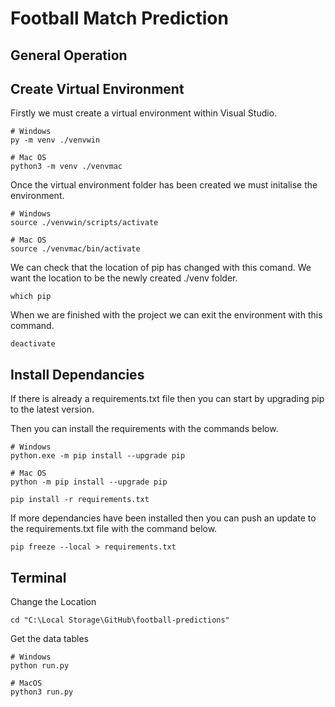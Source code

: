 # Football Match Prediction

## General Operation




## Create Virtual Environment

Firstly we must create a virtual environment within Visual Studio.
``` 
# Windows
py -m venv ./venvwin

# Mac OS
python3 -m venv ./venvmac
```

Once the virtual environment folder has been created we must initalise the environment.

```
# Windows
source ./venvwin/scripts/activate

# Mac OS
source ./venvmac/bin/activate
```

We can check that the location of pip has changed with this comand.
We want the location to be the newly created ./venv folder.

```
which pip
```

When we are finished with the project we can exit the environment with this command.
```
deactivate
```

## Install Dependancies

If there is already a requirements.txt file then you can start by upgrading pip to the latest version.

Then you can install the requirements with the commands below.
```
# Windows
python.exe -m pip install --upgrade pip

# Mac OS
python -m pip install --upgrade pip
```

```
pip install -r requirements.txt
```

If more dependancies have been installed then you can push an update to the requirements.txt file with the command below.
```
pip freeze --local > requirements.txt
```

## Terminal

Change the Location

```
cd "C:\Local Storage\GitHub\football-predictions"
```

Get the data tables

```
# Windows
python run.py

# MacOS
python3 run.py
```
